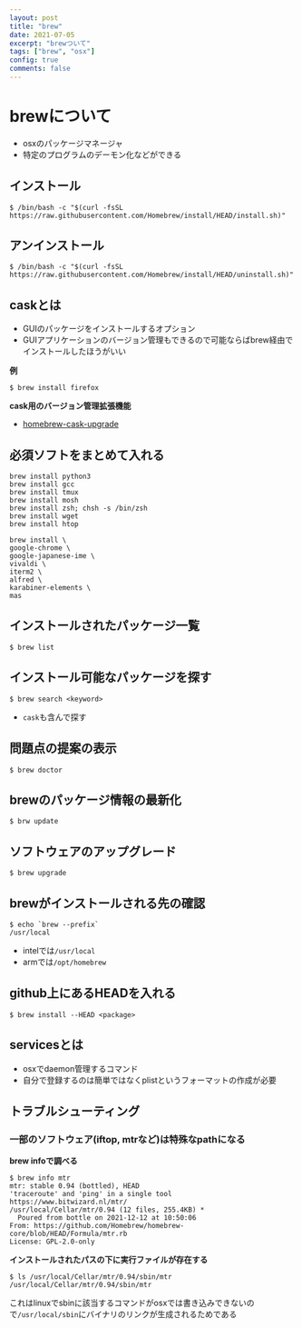 ```yaml
---
layout: post
title: "brew"
date: 2021-07-05
excerpt: "brewついて"
tags: ["brew", "osx"]
config: true
comments: false
---
```


# brewについて
 - osxのパッケージマネージャ
 - 特定のプログラムのデーモン化などができる

## インストール

```console
$ /bin/bash -c "$(curl -fsSL https://raw.githubusercontent.com/Homebrew/install/HEAD/install.sh)"
```

## アンインストール

```console
$ /bin/bash -c "$(curl -fsSL https://raw.githubusercontent.com/Homebrew/install/HEAD/uninstall.sh)"
```

## caskとは
 - GUIのパッケージをインストールするオプション
 - GUIアプリケーションのバージョン管理もできるので可能ならばbrew経由でインストールしたほうがいい

**例**  

```console
$ brew install firefox
```

**cask用のバージョン管理拡張機能**  
 - [homebrew-cask-upgrade](https://github.com/buo/homebrew-cask-upgrade)

## 必須ソフトをまとめて入れる

```shell
brew install python3
brew install gcc
brew install tmux
brew install mosh
brew install zsh; chsh -s /bin/zsh
brew install wget
brew install htop

brew install \
google-chrome \
google-japanese-ime \
vivaldi \
iterm2 \
alfred \
karabiner-elements \
mas
```

## インストールされたパッケージ一覧

```console
$ brew list
```

## インストール可能なパッケージを探す

```console
$ brew search <keyword>
```
 - `cask`も含んで探す

## 問題点の提案の表示

```console
$ brew doctor
```

## brewのパッケージ情報の最新化

```console
$ brw update
```

## ソフトウェアのアップグレード

```console
$ brew upgrade
```

## brewがインストールされる先の確認

```console
$ echo `brew --prefix`
/usr/local
```
 - intelでは`/usr/local`
 - armでは`/opt/homebrew`

## github上にあるHEADを入れる

```console
$ brew install --HEAD <package>
```

## servicesとは
 - osxでdaemon管理するコマンド
 - 自分で登録するのは簡単ではなくplistというフォーマットの作成が必要

## トラブルシューティング

### 一部のソフトウェア(iftop, mtrなど)は特殊なpathになる

**brew infoで調べる**  
```console
$ brew info mtr
mtr: stable 0.94 (bottled), HEAD
'traceroute' and 'ping' in a single tool
https://www.bitwizard.nl/mtr/
/usr/local/Cellar/mtr/0.94 (12 files, 255.4KB) *
  Poured from bottle on 2021-12-12 at 10:50:06
From: https://github.com/Homebrew/homebrew-core/blob/HEAD/Formula/mtr.rb
License: GPL-2.0-only
```

**インストールされたパスの下に実行ファイルが存在する**  

```console
$ ls /usr/local/Cellar/mtr/0.94/sbin/mtr
/usr/local/Cellar/mtr/0.94/sbin/mtr
```

これはlinuxでsbinに該当するコマンドがosxでは書き込みできないので`/usr/local/sbin`にバイナリのリンクが生成されるためである  
